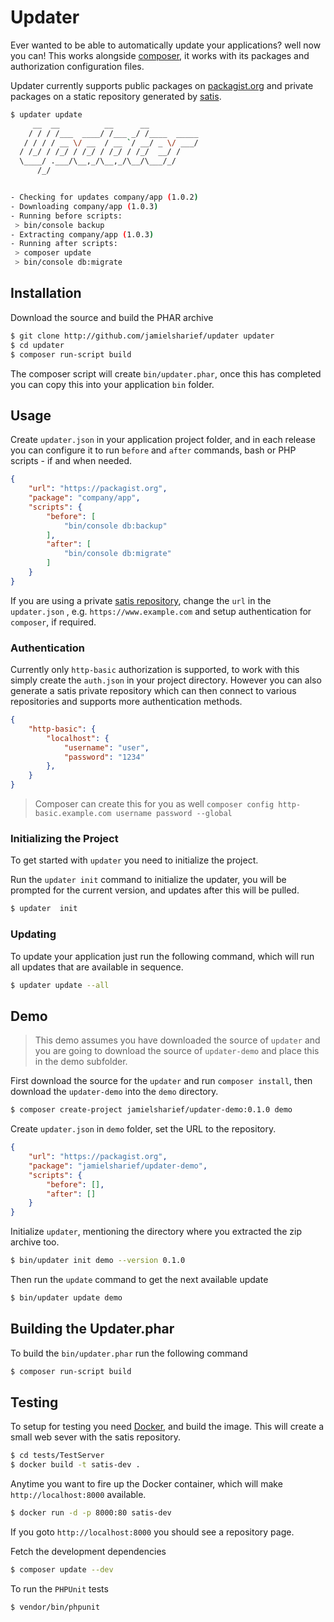 # Updater

Ever wanted to be able to automatically update your applications? well now you can! This works alongside [composer](https://getcomposer.org/), it works with its packages and authorization configuration files.

Updater currently supports public packages on [packagist.org](https://packagist.org/) and private packages on a static repository generated by [satis](https://getcomposer.org/doc/articles/handling-private-packages.md).

```bash
$ updater update
     __  __          __      __           
    / / / /___  ____/ /___ _/ /____  _____
   / / / / __ \/ __  / __ `/ __/ _ \/ ___/
  / /_/ / /_/ / /_/ / /_/ / /_/  __/ /    
  \____/ .___/\__,_/\__,_/\__/\___/_/     
      /_/       


- Checking for updates company/app (1.0.2)
- Downloading company/app (1.0.3)
- Running before scripts:
 > bin/console backup
- Extracting company/app (1.0.3)
- Running after scripts:
 > composer update
 > bin/console db:migrate
```

## Installation

Download the source and build the PHAR archive

```bash
$ git clone http://github.com/jamielsharief/updater updater
$ cd updater
$ composer run-script build
```

The composer script will create `bin/updater.phar`, once this has completed you can copy this into your application `bin` folder.

## Usage

Create `updater.json` in your application project folder, and in each release you can configure it to run `before` and `after` commands, bash or PHP scripts - if and when needed.

```json
{
    "url": "https://packagist.org",
    "package": "company/app",
    "scripts": {
        "before": [
            "bin/console db:backup"
        ],
        "after": [
            "bin/console db:migrate"
        ]
    }
}
```

If you are using a private [satis repository](https://getcomposer.org/doc/articles/handling-private-packages.md), change the `url` in the `updater.json` , e.g. `https://www.example.com` and setup authentication for `composer`, if required.


### Authentication

Currently only `http-basic` authorization is supported, to work with this simply create the `auth.json` in your project directory. However you can also generate a satis private repository which can then connect to various repositories and supports more authentication methods.

```json
{
    "http-basic": {
        "localhost": {
            "username": "user",
            "password": "1234"
        },
    }
}
```

> Composer can create this for you as well `composer config http-basic.example.com username password --global`


### Initializing the Project

To get started with `updater` you need to initialize the project.

Run the `updater init` command to initialize the updater, you will be prompted for the current version, and updates
after this will be pulled.

```bash
$ updater  init
```

### Updating

To update your application just run the following command, which will run all updates that are available in sequence.

```bash
$ updater update --all
```

## Demo

> This demo assumes you have downloaded the source of `updater` and you are going to download the source of `updater-demo` and place this in the demo subfolder.

First download the source for the `updater` and run `composer install`, then download the `updater-demo` into the `demo` directory.

```bash
$ composer create-project jamielsharief/updater-demo:0.1.0 demo
```

Create `updater.json` in `demo` folder, set the URL to the repository.

```json
{
    "url": "https://packagist.org",
    "package": "jamielsharief/updater-demo",
    "scripts": {
        "before": [],
        "after": []
    }
}
```

Initialize `updater`, mentioning the directory where you extracted the zip archive too.

```bash
$ bin/updater init demo --version 0.1.0
```

Then run the `update` command to get the next available update

```bash
$ bin/updater update demo
```

## Building the Updater.phar

To build the `bin/updater.phar` run the following command

```bash
$ composer run-script build
```

## Testing

To setup for testing you need [Docker](https://docs.docker.com/get-docker/), and build the image. This will create a small web sever with the satis repository.

```bash
$ cd tests/TestServer
$ docker build -t satis-dev .
```

Anytime you want to fire up the Docker container, which will make `http://localhost:8000` available.

```bash
$ docker run -d -p 8000:80 satis-dev
```

If you goto `http://localhost:8000` you should see a repository page.


Fetch the development dependencies

```bash
$ composer update --dev
```

To run the `PHPUnit` tests

```bash
$ vendor/bin/phpunit
```